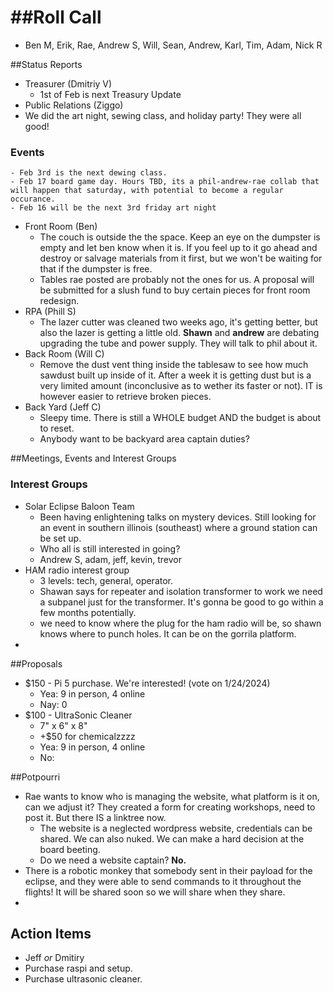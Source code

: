 ##Roll Call
=========
- Ben M, Erik, Rae, Andrew S, Will, Sean, Andrew, Karl, Tim, Adam, Nick R

##Status Reports
- Treasurer (Dmitriy V)
  - 1st of Feb is next Treasury Update
- Public Relations (Ziggo)
 - We did the art night, sewing class, and holiday party! They were all good!
  ### Events
    - Feb 3rd is the next dewing class.
    - Feb 17 board game day. Hours TBD, its a phil-andrew-rae collab that will happen that saturday, with potential to become a regular occurance.
    - Feb 16 will be the next 3rd friday art night
- Front Room (Ben)
  - The couch is outside the the space. Keep an eye on the dumpster is empty and let ben know when it is. If you feel up to it go ahead and destroy or salvage materials from it first, but we won't be waiting for that if the dumpster is free.
  - Tables rae posted are probably not the ones for us. A proposal will be submitted for a slush fund to buy certain pieces for front room redesign.
- RPA (Phill S)
  - The lazer cutter was cleaned two weeks ago, it's getting better, but also the lazer is getting a little old. **Shawn** and **andrew** are debating upgrading the tube and power supply. They will talk to phil about it.
- Back Room (Will C)
  - Remove the dust vent thing inside the tablesaw to see how much sawdust built up inside of it. After a week it is getting dust but is a very limited amount (inconclusive as to wether its faster or not). IT is however easier to retrieve broken pieces.
- Back Yard (Jeff C)
  - Sleepy time. There is still a WHOLE budget AND the budget is about to reset.
  - Anybody want to be backyard area captain duties?

##Meetings, Events and Interest Groups



### Interest Groups
 - Solar Eclipse Baloon Team
   - Been having enlightening talks on mystery devices. Still looking for an event in southern illinois (southeast) where a ground station can be set up.
   - Who all is still interested in going?
   - Andrew S, adam, jeff, kevin, trevor
 - HAM radio interest group
   - 3 levels: tech, general, operator.
   - Shawan says for repeater and isolation transformer to work we need a subpanel just for the transformer. It's gonna be good to go within a few months potentially.
   - we need to know where the plug for the ham radio will be, so shawn knows where to punch holes. It can be on the gorrila platform.
 -



##Proposals
  - \$150 - Pi 5 purchase. We're interested!
    (vote on 1/24/2024)
    - Yea: 9 in person, 4 online
    - Nay: 0
  - $100 - UltraSonic Cleaner
    - 7" x 6" x 8"
    - +\$50 for chemicalzzzz
    - Yea: 9 in person, 4 online
    - No:

##Potpourri
  - Rae wants to know who is managing the website, what platform is it on, can we adjust it? They created a form for creating workshops, need to post it. But there IS a linktree now.
    - The website is a neglected wordpress website, credentials can be shared. We can also nuked. We can make a hard decision at the board beeting.
    - Do we need a website captain? **No.**
  - There is a robotic monkey that somebody sent in their payload for the eclipse, and they were able to send commands to it throughout the flights! It will be shared soon so we will share when they share.
  -


## Action Items
- Jeff *or* Dmitiry
 - Purchase raspi and setup.
 - Purchase ultrasonic cleaner.
